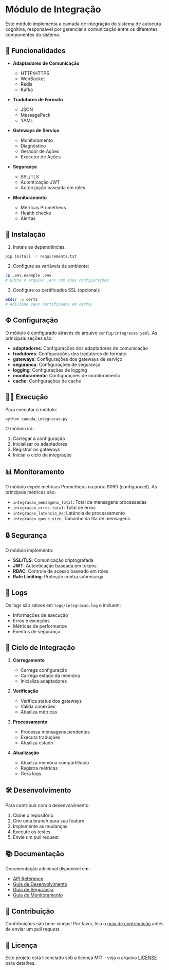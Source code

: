 # Módulo de Integração

Este módulo implementa a camada de integração do sistema de autocura cognitiva, responsável por gerenciar a comunicação entre os diferentes componentes do sistema.

## 🎯 Funcionalidades

- **Adaptadores de Comunicação**
  - HTTP/HTTPS
  - WebSocket
  - Redis
  - Kafka

- **Tradutores de Formato**
  - JSON
  - MessagePack
  - YAML

- **Gateways de Serviço**
  - Monitoramento
  - Diagnóstico
  - Gerador de Ações
  - Executor de Ações

- **Segurança**
  - SSL/TLS
  - Autenticação JWT
  - Autorização baseada em roles

- **Monitoramento**
  - Métricas Prometheus
  - Health checks
  - Alertas

## 🚀 Instalação

1. Instale as dependências:
```bash
pip install -r requirements.txt
```

2. Configure as variáveis de ambiente:
```bash
cp .env.example .env
# Edite o arquivo .env com suas configurações
```

3. Configure os certificados SSL (opcional):
```bash
mkdir -p certs
# Adicione seus certificados em certs/
```

## ⚙️ Configuração

O módulo é configurado através do arquivo `config/integracao.yaml`. As principais seções são:

- **adaptadores**: Configurações dos adaptadores de comunicação
- **tradutores**: Configurações dos tradutores de formato
- **gateways**: Configurações dos gateways de serviço
- **seguranca**: Configurações de segurança
- **logging**: Configurações de logging
- **monitoramento**: Configurações de monitoramento
- **cache**: Configurações de cache

## 🏃‍♂️ Execução

Para executar o módulo:

```bash
python camada_integracao.py
```

O módulo irá:
1. Carregar a configuração
2. Inicializar os adaptadores
3. Registrar os gateways
4. Iniciar o ciclo de integração

## 📊 Monitoramento

O módulo expõe métricas Prometheus na porta 9090 (configurável). As principais métricas são:

- `integracao_mensagens_total`: Total de mensagens processadas
- `integracao_erros_total`: Total de erros
- `integracao_latencia_ms`: Latência de processamento
- `integracao_queue_size`: Tamanho da fila de mensagens

## 🔒 Segurança

O módulo implementa:

- **SSL/TLS**: Comunicação criptografada
- **JWT**: Autenticação baseada em tokens
- **RBAC**: Controle de acesso baseado em roles
- **Rate Limiting**: Proteção contra sobrecarga

## 📝 Logs

Os logs são salvos em `logs/integracao.log` e incluem:

- Informações de execução
- Erros e exceções
- Métricas de performance
- Eventos de segurança

## 🔄 Ciclo de Integração

1. **Carregamento**
   - Carrega configuração
   - Carrega estado da memória
   - Inicializa adaptadores

2. **Verificação**
   - Verifica status dos gateways
   - Valida conexões
   - Atualiza métricas

3. **Processamento**
   - Processa mensagens pendentes
   - Executa traduções
   - Atualiza estado

4. **Atualização**
   - Atualiza memória compartilhada
   - Registra métricas
   - Gera logs

## 🛠️ Desenvolvimento

Para contribuir com o desenvolvimento:

1. Clone o repositório
2. Crie uma branch para sua feature
3. Implemente as mudanças
4. Execute os testes
5. Envie um pull request

## 📚 Documentação

Documentação adicional disponível em:

- [API Reference](docs/api.md)
- [Guia de Desenvolvimento](docs/desenvolvimento.md)
- [Guia de Segurança](docs/seguranca.md)
- [Guia de Monitoramento](docs/monitoramento.md)

## 🤝 Contribuição

Contribuições são bem-vindas! Por favor, leia o [guia de contribuição](CONTRIBUTING.md) antes de enviar um pull request.

## 📄 Licença

Este projeto está licenciado sob a licença MIT - veja o arquivo [LICENSE](LICENSE) para detalhes. 